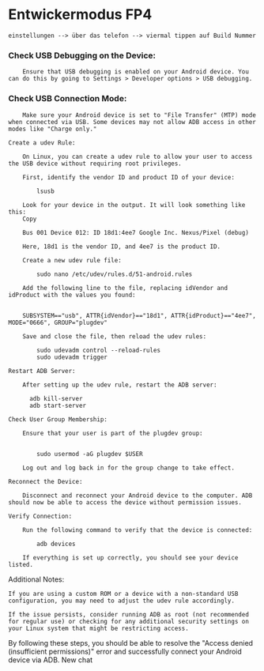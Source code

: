 # Entwickermodus FP4

```
einstellungen --> über das telefon --> viermal tippen auf Build Nummer
```
### Check USB Debugging on the Device:

        Ensure that USB debugging is enabled on your Android device. You can do this by going to Settings > Developer options > USB debugging.

### Check USB Connection Mode:

        Make sure your Android device is set to "File Transfer" (MTP) mode when connected via USB. Some devices may not allow ADB access in other modes like "Charge only."

    Create a udev Rule:

        On Linux, you can create a udev rule to allow your user to access the USB device without requiring root privileges.

        First, identify the vendor ID and product ID of your device:

```
        lsusb
```
        Look for your device in the output. It will look something like this:
        Copy

        Bus 001 Device 012: ID 18d1:4ee7 Google Inc. Nexus/Pixel (debug)

        Here, 18d1 is the vendor ID, and 4ee7 is the product ID.

        Create a new udev rule file:
     
```
        sudo nano /etc/udev/rules.d/51-android.rules
```
        Add the following line to the file, replacing idVendor and idProduct with the values you found:
      

        SUBSYSTEM=="usb", ATTR{idVendor}=="18d1", ATTR{idProduct}=="4ee7", MODE="0666", GROUP="plugdev"

        Save and close the file, then reload the udev rules:
```
        sudo udevadm control --reload-rules
        sudo udevadm trigger
```
    Restart ADB Server:

        After setting up the udev rule, restart the ADB server:
  ```
        adb kill-server
        adb start-server
```
    Check User Group Membership:

        Ensure that your user is part of the plugdev group:
```        

        sudo usermod -aG plugdev $USER
```
        Log out and log back in for the group change to take effect.

    Reconnect the Device:

        Disconnect and reconnect your Android device to the computer. ADB should now be able to access the device without permission issues.

    Verify Connection:

        Run the following command to verify that the device is connected:
       
```
        adb devices
```
        If everything is set up correctly, you should see your device listed.

Additional Notes:

    If you are using a custom ROM or a device with a non-standard USB configuration, you may need to adjust the udev rule accordingly.

    If the issue persists, consider running ADB as root (not recommended for regular use) or checking for any additional security settings on your Linux system that might be restricting access.

By following these steps, you should be able to resolve the "Access denied (insufficient permissions)" error and successfully connect your Android device via ADB.
New chat
